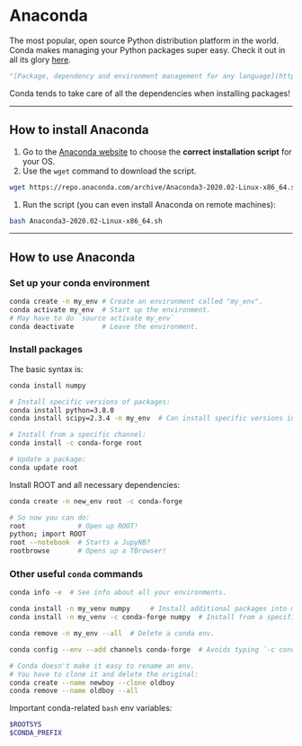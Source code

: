 # Anaconda

The most popular, open source Python distribution platform in the world.
Conda makes managing your Python packages super easy.
Check it out in all its glory [here](https://www.anaconda.com/).

```python
"[Package, dependency and environment management for any language](https://conda.io/en/latest/) — Python, R, Ruby, Lua, Scala, Java, JavaScript, C / C++, FORTRAN, and more."
```

Conda tends to take care of all the dependencies when installing packages!

---

## How to install Anaconda

1. Go to the [Anaconda website](https://www.anaconda.com/products/individual)
to choose the **correct installation script** for your OS.
1. Use the `wget` command to download the  script.

```bash
wget https://repo.anaconda.com/archive/Anaconda3-2020.02-Linux-x86_64.sh
```

1. Run the  script (you can even install Anaconda on remote machines):

```bash
bash Anaconda3-2020.02-Linux-x86_64.sh
```

---

## How to use Anaconda

### Set up your conda environment

```bash
conda create -n my_env # Create an environment called "my_env".
conda activate my_env  # Start up the environment.
# May have to do `source activate my_env`
conda deactivate       # Leave the environment.
```

### Install packages

The basic syntax is:

```bash
conda install numpy

# Install specific versions of packages:
conda install python=3.8.0
conda install scipy=2.3.4 -n my_env  # Can install specific versions into specific virtual envs.

# Install from a specific channel:
conda install -c conda-forge root

# Update a package:
conda update root
```

Install ROOT and all necessary dependencies:

```bash
conda create -n new_env root -c conda-forge

# So now you can do:
root             # Open up ROOT!
python; import ROOT
root --notebook  # Starts a JupyNB?
rootbrowse       # Opens up a TBrowser!
```

### Other useful `conda` commands

```bash
conda info -e  # See info about all your environments.

conda install -n my_venv numpy     # Install additional packages into my_venv.
conda install -n my_venv -c conda-forge numpy  # Install from a specific channel.

conda remove -n my_env --all  # Delete a conda env.

conda config --env --add channels conda-forge  # Avoids typing `-c conda-forge` all the time.

# Conda doesn't make it easy to rename an env.
# You have to clone it and delete the original:
conda create --name newboy --clone oldboy
conda remove --name oldboy --all
```

Important conda-related `bash` env variables:

```bash
$ROOTSYS
$CONDA_PREFIX
```
